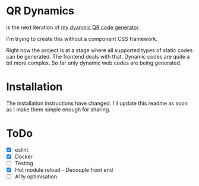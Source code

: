 # QR Dynamics

is the next iteration of [my dyanmic QR code generator](https://github.com/oliver-dvorski/qr).

I'm trying to create this without a component CSS framework.

Right now the project is at a stage where all supported types of static codes can be generated. The frontend deals with that. Dynamic codes are quite a bit more complex. So far only dynamic web codes are being generated.

# Installation
The installation instructions have changed. I'll update this readme as soon as I make them simple enough for sharing.

# ToDo
- [x] eslint
- [x] Docker
- [ ] Testing
- [x] Hot module reload - Decouple front end
- [ ] A11y optimisation
